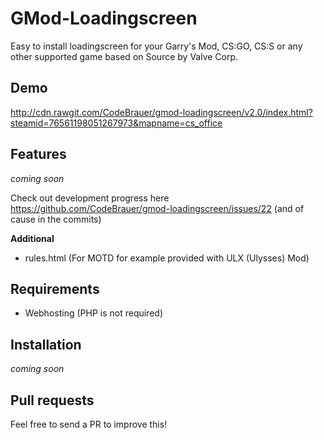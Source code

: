 GMod-Loadingscreen
==================

Easy to install loadingscreen for your Garry's Mod, CS:GO, CS:S or any other supported game based on Source by Valve Corp.

## Demo

http://cdn.rawgit.com/CodeBrauer/gmod-loadingscreen/v2.0/index.html?steamid=76561198051267973&mapname=cs_office

## Features

*coming soon*

Check out development progress here https://github.com/CodeBrauer/gmod-loadingscreen/issues/22 (and of cause in the commits)

**Additional**
- rules.html (For MOTD for example provided with ULX (Ulysses) Mod)

## Requirements

- Webhosting (PHP is not required)

## Installation

*coming soon*

## Pull requests

Feel free to send a PR to improve this!
